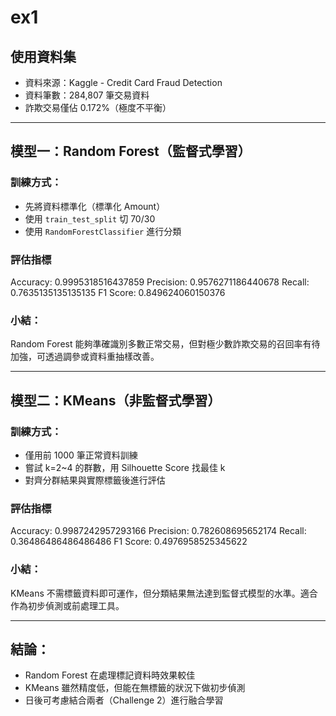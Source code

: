 # ex1

## 使用資料集
- 資料來源：Kaggle - Credit Card Fraud Detection
- 資料筆數：284,807 筆交易資料
- 詐欺交易僅佔 0.172%（極度不平衡）

---

## 模型一：Random Forest（監督式學習）
### 訓練方式：
- 先將資料標準化（標準化 Amount）
- 使用 `train_test_split` 切 70/30
- 使用 `RandomForestClassifier` 進行分類

### 評估指標
Accuracy: 0.9995318516437859
Precision: 0.9576271186440678
Recall: 0.7635135135135135
F1 Score: 0.849624060150376

### 小結：
Random Forest 能夠準確識別多數正常交易，但對極少數詐欺交易的召回率有待加強，可透過調參或資料重抽樣改善。

---

## 模型二：KMeans（非監督式學習）
### 訓練方式：
- 僅用前 1000 筆正常資料訓練
- 嘗試 k=2~4 的群數，用 Silhouette Score 找最佳 k
- 對齊分群結果與實際標籤後進行評估

### 評估指標
Accuracy: 0.9987242957293166
Precision: 0.782608695652174
Recall: 0.36486486486486486
F1 Score: 0.4976958525345622

### 小結：
KMeans 不需標籤資料即可運作，但分類結果無法達到監督式模型的水準。適合作為初步偵測或前處理工具。

---

## 結論：
- Random Forest 在處理標記資料時效果較佳
- KMeans 雖然精度低，但能在無標籤的狀況下做初步偵測
- 日後可考慮結合兩者（Challenge 2）進行融合學習